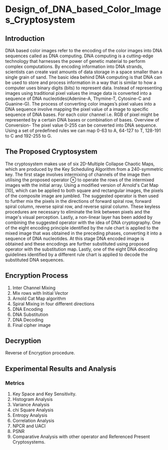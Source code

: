 # Design_of_DNA_based_Color_Images_Cryptosystem
## Introduction
DNA based color images refer to the encoding of the color images into DNA sequences called as DNA computing. 
DNA computing is a cutting-edge technology that harnesses the power of genetic material to perform complex computations. 
By encoding information into DNA strands, scientists can create vast amounts of data storage in a space smaller than a single grain of sand. 
The basic idea behind DNA computing is that DNA can be used to store and process information in a way that is similar to how a computer uses binary digits (bits) to represent data. 
Instead of representing images using traditional pixel values the image data is converted into a sequence of DNA nucleotides(Adenine-A, Thymine-T, Cytosine-C and Guanine-G). 
The process of converting color images’s pixel values into a DNA sequence involve mapping the pixel value of a image to specific sequence of DNA bases. 
For each color channel i.e. RGB of pixel might be represented by a certain DNA bases or combination of bases. 
Overview of Conversion- The pixel value 0-255 can be converted into DNA sequence. Using a set of predefined rules we can map  0-63 to A, 64-127 to T, 128-191 to C and 192-255 to G.   

## The Proposed Cryptosystem
The cryptosystem makes use of six 2D-Multiple Collapse Chaotic Maps, which are produced by the Key Scheduling Algorithm from a 240-symmetric key. The first stage involves intermixing of channels of the image then utilising the proposed operator ⊗ to operate the rows of the intermixed images with the initial array. Using a modified version of Arnold's Cat Map [10], which can be applied to both square and rectangular images, the pixels of the composite image are jumbled. The suggested operator is then used to further mix the pixels in the directions of forward spiral row, forward spiral column, reverse spiral row, and reverse spiral column. These keyless procedures are necessary to eliminate the link between pixels and the image's visual perception. Lastly, a non-linear layer has been added by combining the suggested operator with the idea of DNA cryptography. One of the eight encoding principle identified by the rule chart is applied to the mixed image that was obtained in the preceding phases, converting it into a sequence of DNA nucleotides. At this stage DNA encoded image is obtained and these encodings are further substituted using proposed operator with the substitution map. Lastly, one of the eight DNA decoding guidelines identified by a different rule chart is applied to decode the substituted DNA sequences. 

## Encryption Process
1. Inter Channel Mixing
2. Mix rows with Initial Vector
3. Arnold Cat Map algorithm
4. Spiral Mixing in four different directions
5. DNA Encoding
6. DNA Substitution
7. DNA Decoding
8. Final cipher image

## Decryption
Reverse of Encryption procedure.

## Experimental Results and Analysis
### Metrics
1. Key Space and Key Sensitivity.
2. Histogram Analysis
3. Variance Analysis
4. chi Square Analysis
5. Entropy Analysis
6. Correlation Analysis
7. NPCR and UACI
8. PSNR
9. Comparative Analysis with other operator and Referenced Present Cryptosystems.

